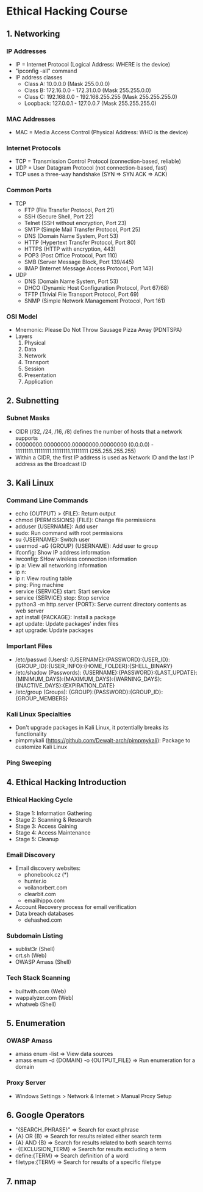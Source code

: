 # Ethical Hacking Course

## 1. Networking

### IP Addresses

- IP = Internet Protocol (Logical Address: WHERE is the device)
- "ipconfig -all" command
- IP address classes
  - Class A: 10.0.0.0 (Mask 255.0.0.0)
  - Class B: 172.16.0.0 - 172.31.0.0 (Mask 255.255.0.0)
  - Class C: 192.168.0.0 - 192.168.255.255 (Mask 255.255.255.0)
  - Loopback: 127.0.0.1 - 127.0.0.7 (Mask 255.255.255.0)

### MAC Addresses

- MAC = Media Access Control (Physical Address: WHO is the device)

### Internet Protocols

- TCP = Transmission Control Protocol (connection-based, reliable)
- UDP = User Datagram Protocol (not connection-based, fast)
- TCP uses a three-way handshake (SYN => SYN ACK => ACK)

### Common Ports

- TCP
  - FTP (File Transfer Protocol, Port 21)
  - SSH (Secure Shell, Port 22)
  - Telnet (SSH without encryption, Port 23)
  - SMTP (Simple Mail Transfer Protocol, Port 25)
  - DNS (Domain Name System, Port 53)
  - HTTP (Hypertext Transfer Protocol, Port 80)
  - HTTPS (HTTP with encryption, 443)
  - POP3 (Post Office Protocol, Port 110)
  - SMB (Server Message Block, Port 139/445)
  - IMAP (Internet Message Access Protocol, Port 143)
- UDP
  - DNS (Domain Name System, Port 53)
  - DHCO (Dynamic Host Configuration Protocol, Port 67/68)
  - TFTP (Trivial File Transport Protocol, Port 69)
  - SNMP (Simple Network Management Protocol, Port 161)

### OSI Model

- Mnemonic: Please Do Not Throw Sausage Pizza Away (PDNTSPA)
- Layers
  1. Physical
  2. Data
  3. Network
  4. Transport
  5. Session
  6. Presentation
  7. Application

## 2. Subnetting

### Subnet Masks

- CIDR (/32, /24, /16, /8) defines the number of hosts that a network supports
- 00000000.00000000.00000000.00000000 (0.0.0.0) - 11111111.11111111.11111111.11111111 (255.255.255.255)
- Within a CIDR, the first IP address is used as Network ID and the last IP address as the Broadcast ID

## 3. Kali Linux

### Command Line Commands

- echo {OUTPUT} > {FILE}: Return output
- chmod {PERMISSIONS} {FILE}: Change file permissions
- adduser {USERNAME}: Add user
- sudo: Run command with root permissions
- su {USERNAME}: Switch user
- usermod -aG {GROUP} {USERNAME}: Add user to group
- ifconfig: Show IP address information
- iwconfig: SHow wireless connection information
- ip a: View all networking information
- ip n:
- ip r: View routing table
- ping: Ping machine
- service {SERVICE} start: Start service
- service {SERVICE} stop: Stop service
- python3 -m http.server {PORT}: Serve current directory contents as web server
- apt install {PACKAGE}: Install a package
- apt update: Update packages' index files
- apt upgrade: Update packages

### Important Files

- /etc/passwd (Users): {USERNAME}:{PASSWORD}:{USER_ID}:{GROUP_ID}:{USER_INFO}:{HOME_FOLDER}:{SHELL_BINARY}
- /etc/shadow (Passwords): {USERNAME}:{PASSWORD}:{LAST_UPDATE}:{MINIMUM_DAYS}:{MAXIMUM_DAYS}:{WARNING_DAYS}:{INACTIVE_DAYS}:{EXPIRATION_DATE}
- /etc/group (Groups): {GROUP}:{PASSWORD}:{GROUP_ID}:{GROUP_MEMBERS}

### Kali Linux Specialties

- Don't upgrade packages in Kali Linux, it potentially breaks its functionality
- pimpmykali (https://github.com/Dewalt-arch/pimpmykali): Package to customize Kali Linux

### Ping Sweeping

## 4. Ethical Hacking Introduction

### Ethical Hacking Cycle

- Stage 1: Information Gathering
- Stage 2: Scanning & Research
- Stage 3: Access Gaining
- Stage 4: Access Maintenance
- Stage 5: Cleanup

### Email Discovery

- Email discovery websites:
  - phonebook.cz (\*)
  - hunter.io
  - voilanorbert.com
  - clearbit.com
  - emailhippo.com
- Account Recovery process for email verification
- Data breach databases
  - dehashed.com

### Subdomain Listing

- sublist3r (Shell)
- crt.sh (Web)
- OWASP Amass (Shell)

### Tech Stack Scanning

- builtwith.com (Web)
- wappalyzer.com (Web)
- whatweb (Shell)

## 5. Enumeration

### OWASP Amass

- amass enum -list => View data sources
- amass enum -d {DOMAIN} -o {OUTPUT_FILE} => Run enumeration for a domain

### Proxy Server

- Windows Settings > Network & Internet > Manual Proxy Setup

## 6. Google Operators

- "{SEARCH_PHRASE}" => Search for exact phrase
- {A} OR {B} => Search for results related either search term
- {A} AND {B} => Search for results related to both search terms
- -{EXCLUSION_TERM} => Search for results excluding a term
- define:{TERM} => Search definition of a word
- filetype:{TERM} => Search for results of a specific filetype

## 7. nmap


